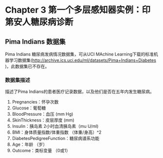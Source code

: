 # Chapter 3 第一个多层感知器实例：印第安人糖尿病诊断

## Pima Indians 数据集

Pima Indians 糖尿病发病情况数据集，可从UCI MAchine Learning下载的标准机器学习数据集(http://archive.ics.uci.edu/ml/datasets/Pima+Indians+Diabetes )，此数据集已不存在。

### 数据集描述

描述了Pima Indians的患者医疗记录数据，以及他们是否在五年内发生糖尿病。

1. Pregnancies：怀孕次数 
2. Glucose：葡萄糖 
3. BloodPressure：血压 (mm Hg) 
4. SkinThickness：皮层厚度 (mm) 
5. Insulin：胰岛素 2小时血清胰岛素（mu U/ml)
6. BMI：身体质量指数/体重指数 （体重/身高）^2 
7. DiabetesPedigreeFunction：糖尿病谱系功能 
8. Age：年龄 （岁） 
9. Outcome：类标变量 （0或1）